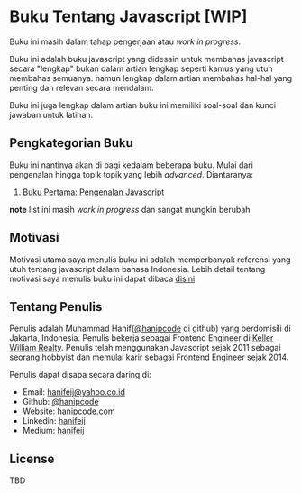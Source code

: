 # Buku Tentang Javascript [WIP]

Buku ini masih dalam tahap pengerjaan atau _work in progress_.

Buku ini adalah buku javascript yang didesain untuk membahas javascript secara "lengkap" bukan dalam artian lengkap seperti kamus yang utuh membahas semuanya. namun lengkap dalam artian membahas hal-hal yang penting dan relevan secara mendalam.

Buku ini juga lengkap dalam artian buku ini memiliki soal-soal dan kunci jawaban untuk latihan.

## Pengkategorian Buku

Buku ini nantinya akan di bagi kedalam beberapa buku. Mulai dari pengenalan hingga topik topik yang lebih _advanced_.
Diantaranya:

1. [Buku Pertama: Pengenalan Javascript](./buku-1-pengenalan)

**note** list ini masih _work in progress_ dan sangat mungkin berubah

## Motivasi

Motivasi utama saya menulis buku ini adalah memperbanyak referensi yang utuh tentang javascript dalam bahasa Indonesia.
Lebih detail tentang motivasi saya menulis buku ini dapat dibaca [disini](./buku-1-pengenalan/kata_pengantar.md)

## Tentang Penulis

Penulis adalah Muhammad Hanif([@hanipcode](https://github.com/hanipcode) di github) yang berdomisili di Jakarta, Indonesia. Penulis bekerja sebagai Frontend Engineer di [Keller William Realty](https://kw.com/).
Penulis telah menggunakan Javascript sejak 2011 sebagai seorang hobbyist dan memulai karir sebagai Frontend Engineer sejak 2014.

Penulis dapat disapa secara daring di:

- Email: hanifeij@yahoo.co.id
- Github: [@hanipcode](https://github.com/hanipcode)
- Website: [hanipcode.com](https://hanipcode.com)
- Linkedin: [hanifeij](https://linkedin.com/in/hanifeij)
- Medium: [hanifeij](https://medium.com/@hanifeij)

## License

TBD
